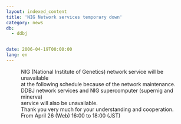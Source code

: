 ```yaml
---
layout: indexed_content
title: 'NIG Network services temporary down'
category: news
db:
  - ddbj


date: 2006-04-19T00:00:00
lang: en
---
```


<dd>NIG (National Institute of Genetics) network service will be unavailable<br> at the following schedule because of the network maintenance.
<dd>DDBJ network services and NIG supercomputer (supernig and minerva)<br> service will also be unavailable.
<dd>Thank you very much for your understanding and cooperation.
<dd>From April 26 (Web) 16:00 to 18:00 (JST)</dd>
</dd>
</dd>
</dd>
